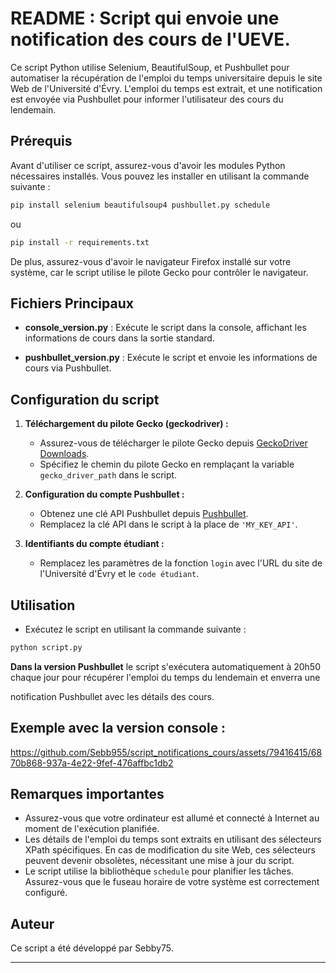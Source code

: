 # README : Script qui envoie une notification des cours de l'UEVE.

Ce script Python utilise Selenium, BeautifulSoup, et Pushbullet pour automatiser la récupération de l'emploi du temps universitaire depuis le site Web de l'Université d'Évry. L'emploi du temps est extrait, et une notification est envoyée via Pushbullet pour informer l'utilisateur des cours du lendemain. 

## Prérequis

Avant d'utiliser ce script, assurez-vous d'avoir les modules Python nécessaires installés. Vous pouvez les installer en utilisant la commande suivante :

```bash
pip install selenium beautifulsoup4 pushbullet.py schedule
```
ou
```bash
pip install -r requirements.txt
```


De plus, assurez-vous d'avoir le navigateur Firefox installé sur votre système, car le script utilise le pilote Gecko pour contrôler le navigateur.

## Fichiers Principaux

- **console_version.py** : Exécute le script dans la console, affichant les informations de cours dans la sortie standard.

- **pushbullet_version.py** : Exécute le script et envoie les informations de cours via Pushbullet.


## Configuration du script

1. **Téléchargement du pilote Gecko (geckodriver) :**
   - Assurez-vous de télécharger le pilote Gecko depuis [GeckoDriver Downloads](https://github.com/mozilla/geckodriver/releases).
   - Spécifiez le chemin du pilote Gecko en remplaçant la variable `gecko_driver_path` dans le script.

2. **Configuration du compte Pushbullet :**
   - Obtenez une clé API Pushbullet depuis [Pushbullet](https://www.pushbullet.com/#settings).
   - Remplacez la clé API dans le script à la place de `'MY_KEY_API'`.

3. **Identifiants du compte étudiant :**
   - Remplacez les paramètres de la fonction `login` avec l'URL du site de l'Université d'Évry et le `code étudiant`.

## Utilisation

- Exécutez le script en utilisant la commande suivante :

```bash
python script.py
```

**Dans la version Pushbullet** le script s'exécutera automatiquement à 20h50 chaque jour pour récupérer l'emploi du temps du lendemain et enverra une

 notification Pushbullet avec les détails des cours.

## Exemple avec la version console :

https://github.com/Sebb955/script_notifications_cours/assets/79416415/6870b868-937a-4e22-9fef-476affbc1db2

## Remarques importantes

- Assurez-vous que votre ordinateur est allumé et connecté à Internet au moment de l'exécution planifiée.
- Les détails de l'emploi du temps sont extraits en utilisant des sélecteurs XPath spécifiques. En cas de modification du site Web, ces sélecteurs peuvent devenir obsolètes, nécessitant une mise à jour du script.
- Le script utilise la bibliothèque `schedule` pour planifier les tâches. Assurez-vous que le fuseau horaire de votre système est correctement configuré.

## Auteur

Ce script a été développé par Sebby75.

---
